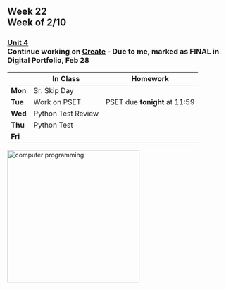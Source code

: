 ## Week 22 <br>Week of 2/10

### [Unit 4](/apcsp/curriculum/5)<br>Continue working on [Create](/apcsp/curriculum/pt/create) - Due to me, marked as FINAL in Digital Portfolio, Feb 28

  |       |In Class               |Homework   |
  |-------|---------              |---------  |
  |**Mon**|Sr. Skip Day | |
  |**Tue**|Work on PSET |PSET due **tonight** at 11:59 |
  |**Wed**|Python Test Review | |
  |**Thu**|Python Test | |
  |**Fri**| | |

<img src="https://www.learncomputerscienceonline.com/wp-content/uploads/2019/10/Program-Coding.jpg" alt="computer programming" height="300">

<meta http-equiv="refresh" content="300"/>

